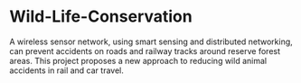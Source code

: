 # Wild-Life-Conservation
A wireless sensor network, using smart sensing and distributed networking, can prevent accidents on roads and railway tracks around reserve forest areas. This project proposes a new approach to reducing wild animal accidents in rail and car travel.
